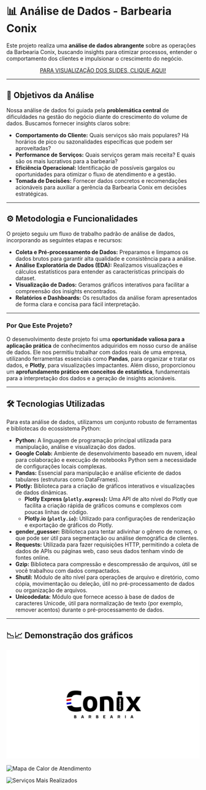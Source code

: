 # 📊 Análise de Dados - Barbearia Conix

Este projeto realiza uma **análise de dados abrangente** sobre as operações da Barbearia Conix, buscando insights para otimizar processos, entender o comportamento dos clientes e impulsionar o crescimento do negócio.

<p align="center">
  <a href="https://www.canva.com/design/DAGp-Cc9U0c/oUgz4PfYcGtknFv6hUnbYA/edit?utm_content=DAGp-Cc9U0c&utm_campaign=designshare&utm_medium=link2&utm_source=sharebutton" target="_blank">
    PARA VISUALIZAÇÃO DOS SLIDES, CLIQUE AQUI!
  </a>
</p>

---

## 🎯 Objetivos da Análise

Nossa análise de dados foi guiada pela **problemática central** de dificuldades na gestão do negócio diante do crescimento do volume de dados. Buscamos fornecer insights claros sobre:

* **Comportamento do Cliente:** Quais serviços são mais populares? Há horários de pico ou sazonalidades específicas que podem ser aproveitadas?
* **Performance de Serviços:** Quais serviços geram mais receita? E quais são os mais lucrativos para a barbearia?
* **Eficiência Operacional:** Identificação de possíveis gargalos ou oportunidades para otimizar o fluxo de atendimento e a gestão.
* **Tomada de Decisões:** Fornecer dados concretos e recomendações acionáveis para auxiliar a gerência da Barbearia Conix em decisões estratégicas.

---

## ⚙️ Metodologia e Funcionalidades

O projeto seguiu um fluxo de trabalho padrão de análise de dados, incorporando as seguintes etapas e recursos:

* **Coleta e Pré-processamento de Dados:** Preparamos e limpamos os dados brutos para garantir alta qualidade e consistência para a análise.
* **Análise Exploratória de Dados (EDA):** Realizamos visualizações e cálculos estatísticos para entender as características principais do dataset.
* **Visualização de Dados:** Geramos gráficos interativos para facilitar a compreensão dos insights encontrados.
* **Relatórios e Dashboards:** Os resultados da análise foram apresentados de forma clara e concisa para fácil interpretação.

---

### Por Que Este Projeto? 

O desenvolvimento deste projeto foi uma **oportunidade valiosa para a aplicação prática** de conhecimentos adquiridos em nosso curso de análise de dados. Ele nos permitiu trabalhar com dados reais de uma empresa, utilizando ferramentas essenciais como **Pandas**, para organizar e tratar os dados, e **Plotly**, para visualizações impactantes. Além disso, proporcionou um **aprofundamento prático em conceitos de estatística**, fundamentais para a interpretação dos dados e a geração de insights acionáveis.

---

## 🛠️ Tecnologias Utilizadas

Para esta análise de dados, utilizamos um conjunto robusto de ferramentas e bibliotecas do ecossistema Python:

* **Python:** A linguagem de programação principal utilizada para manipulação, análise e visualização dos dados.
* **Google Colab:** Ambiente de desenvolvimento baseado em nuvem, ideal para colaboração e execução de notebooks Python sem a necessidade de configurações locais complexas.
* **Pandas:** Essencial para manipulação e análise eficiente de dados tabulares (estruturas como DataFrames).
* **Plotly:** Biblioteca para a criação de gráficos interativos e visualizações de dados dinâmicas.
    * **Plotly Express (`plotly.express`):** Uma API de alto nível do Plotly que facilita a criação rápida de gráficos comuns e complexos com poucas linhas de código.
    * **Plotly.io (`plotly.io`):** Utilizado para configurações de renderização e exportação de gráficos do Plotly.
* **gender\_guesser:** Biblioteca para tentar adivinhar o gênero de nomes, o que pode ser útil para segmentação ou análise demográfica de clientes.
* **Requests:** Utilizada para fazer requisições HTTP, permitindo a coleta de dados de APIs ou páginas web, caso seus dados tenham vindo de fontes online.
* **Gzip:** Biblioteca para compressão e descompressão de arquivos, útil se você trabalhou com dados compactados.
* **Shutil:** Módulo de alto nível para operações de arquivo e diretório, como cópia, movimentação ou deleção, útil no pré-processamento de dados ou organização de arquivos.
* **Unicodedata:** Módulo que fornece acesso à base de dados de caracteres Unicode, útil para normalização de texto (por exemplo, remover acentos) durante o pré-processamento de dados.

---

## 📉📈 Demonstração dos gráficos

<img src="Apresentação da Conix.png" alt = "logo">

![Mapa de Calor de Atendimento](https://github.com/user-attachments/assets/42040d65-a536-4769-932e-14e565ba2f00)

![Serviços Mais Realizados](https://github.com/user-attachments/assets/2dc487df-4624-43e7-9b09-1086bac92620)


